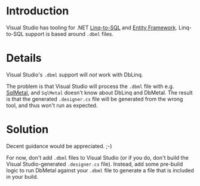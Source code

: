 # Introduction #

Visual Studio has tooling for .NET [Linq-to-SQL](http://msdn.microsoft.com/en-us/library/bb425822.aspx) and [Entity Framework](http://msdn.microsoft.com/en-us/library/aa697427(VS.80).aspx).  Linq-to-SQL support is based around `.dbml` files.

# Details #

Visual Studio's `.dbml` support will _not_ work with DbLinq.

The problem is that Visual Studio will process the `.dbml` file with e.g. [SqlMetal](http://msdn.microsoft.com/en-us/library/bb386987.aspx), and `SqlMetal` doesn't know about DbLinq and DbMetal.  The result is that the generated `.designer.cs` file will be generated from the wrong tool, and thus won't run as expected.

# Solution #

Decent guidance would be appreciated. ;-)

For now, don't add `.dbml` files to Visual Studio (or if you do, don't build the Visual Studio-generated `.designer.cs` file).  Instead, add some pre-build logic to run DbMetal against your `.dbml` file to generate a file that is included in your build.